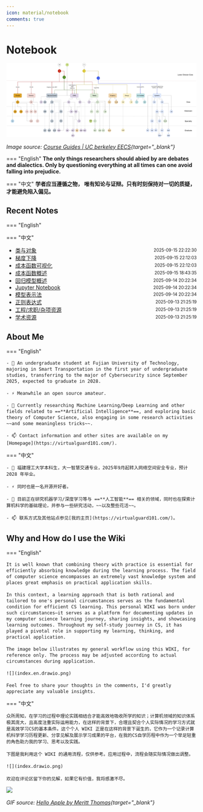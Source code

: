 ```yaml
---
icon: material/notebook
comments: true
---
```


# Notebook

<!-- ![](../assets/images/index-power.jpg) -->

![EECS Learning Path](../assets/images/berkeley-eecs.png)

*Image source: [Course Guides | UC berkeley EECS](https://hkn.eecs.berkeley.edu/courseguides){target="_blank"}*

<!-- <div>
  <p>
    <em>
    Image source: <a href="https://hkn.eecs.berkeley.edu/courseguides" target="_blank">Course Guides | UC berkeley EECS</a>
    </em>
  </p>
</div> -->

=== "English"
    **The only things researchers should abied by are debates and dialectics. Only by questioning everything at all times can one avoid falling into prejudice.**  

=== "中文"
    **学者应当遵循之物， 唯有知论与证辩。只有时刻保持对一切的质疑，才能避免陷入偏见。**


## Recent Notes 

=== "English"

=== "中文"

<!-- recent_notes_start -->
<ul>
<li><div style="display:flex; justify-content:space-between; align-items:center;"><a href="language/java/class-object/">类与对象</a><span style="font-size:0.8em;">2025-09-15 22:22:30</span></div></li>
<li><div style="display:flex; justify-content:space-between; align-items:center;"><a href="ml/gradient/">梯度下降</a><span style="font-size:0.8em;">2025-09-15 22:12:03</span></div></li>
<li><div style="display:flex; justify-content:space-between; align-items:center;"><a href="ml/cost-func-visual/">成本函数可视化</a><span style="font-size:0.8em;">2025-09-15 22:12:03</span></div></li>
<li><div style="display:flex; justify-content:space-between; align-items:center;"><a href="ml/cost-func/">成本函数概述</a><span style="font-size:0.8em;">2025-09-15 18:43:35</span></div></li>
<li><div style="display:flex; justify-content:space-between; align-items:center;"><a href="ml/regression/">回归模型概述</a><span style="font-size:0.8em;">2025-09-14 20:22:34</span></div></li>
<li><div style="display:flex; justify-content:space-between; align-items:center;"><a href="tools/jupyter/">Jupyter Notebook</a><span style="font-size:0.8em;">2025-09-14 20:22:34</span></div></li>
<li><div style="display:flex; justify-content:space-between; align-items:center;"><a href="ml/model-repr/">模型表示法</a><span style="font-size:0.8em;">2025-09-14 20:22:34</span></div></li>
<li><div style="display:flex; justify-content:space-between; align-items:center;"><a href="misc/re/">正则表达式</a><span style="font-size:0.8em;">2025-09-13 21:25:19</span></div></li>
<li><div style="display:flex; justify-content:space-between; align-items:center;"><a href="misc/resources/engineering/">工程/求职/杂项资源</a><span style="font-size:0.8em;">2025-09-13 21:25:19</span></div></li>
<li><div style="display:flex; justify-content:space-between; align-items:center;"><a href="misc/resources/academy/">学术资源</a><span style="font-size:0.8em;">2025-09-13 21:25:19</span></div></li>
</ul>
<!-- recent_notes_end -->


## About Me

=== "English"

    - 🔭 An undergraduate student at Fujian University of Technology, majoring in Smart Transportation in the first year of undergraduate studies, transferring to the major of Cybersecurity since September 2025, expected to graduate in 2028.

    - ⚡ Meanwhile an open source amateur.

    - 🌱 Currently researching Machine Learning/Deep Learning and other fields related to ==**Artificial Intelligence**==, and exploring basic theory of Computer Science, also engaging in some research activities ~~and some meaningless tricks~~.

    - 📫 Contact information and other sites are available on my [Homepage](https://virtualguard101.com/).

=== "中文"

    - 🔭 福建理工大学本科生，大一智慧交通专业，2025年9月起转入网络空间安全专业，预计 2028 年毕业。

    - ⚡ 同时也是一名开源开好者。

    - 🌱 目前正在研究机器学习/深度学习等与 ==**人工智能**== 相关的领域，同时也在探索计算机科学的基础理论，并参与一些研究活动，~~以及整些花活~~。

    - 📫 联系方式及其他站点参见[我的主页](https://virtualguard101.com/)。

## Why and How do I use the Wiki

=== "English"

    It is well known that combining theory with practice is essential for efficiently absorbing knowledge during the learning process. The field of computer science encompasses an extremely vast knowledge system and places great emphasis on practical application skills. 
    
    In this context, a learning approach that is both rational and tailored to one's personal circumstances serves as the fundamental condition for efficient CS learning. This personal WIKI was born under such circumstances—it serves as a platform for documenting updates in my computer science learning journey, sharing insights, and showcasing learning outcomes. Throughout my self-study journey in CS, it has played a pivotal role in supporting my learning, thinking, and practical application.

    The image below illustrates my general workflow using this WIKI, for reference only. The process may be adjusted according to actual circumstances during application.

    ![](index.en.drawio.png)

    Feel free to share your thoughts in the comments, I'd greatly appreciate any valuable insights.

=== "中文"

    众所周知，在学习的过程中理论实践相结合才能高效地吸收所学的知识；计算机领域的知识体系极其庞大，且高度注重实际运用能力，在这样的背景下，合理且契合个人实际情况的学习方式就是高效学习CS的基本条件。这个个人 WIKI 正是在这样的背景下诞生的，它作为一个记录计算机科学学习历程更新、分享见解及展示学习成果的平台，在我的CS自学历程中作为一个举足轻重的角色助力我的学习、思考以及实践。

    下图是我利用这个 WIKI 的通用流程，仅供参考。应用过程中，流程会随实际情况做出调整。

    ![](index.drawio.png)

    欢迎在评论区留下你的见解，如果它有价值，我将感激不尽。


![](https://butterblock233.github.io/posts/images/Hello.gif)

*GIF source: [Hello Apple by Meritt Thomas](https://dribbble.com/shots/17347386-Hello-Apple){target="_blank"}*